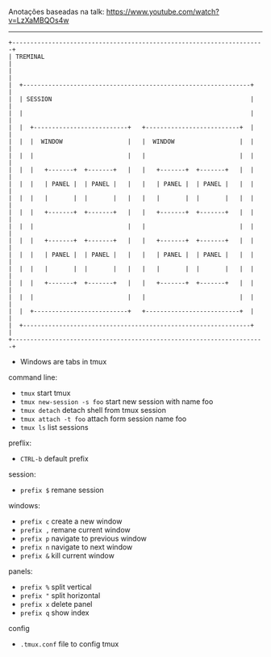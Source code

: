 Anotações baseadas na talk: https://www.youtube.com/watch?v=LzXaMBQOs4w


--------------------------------------------------------------------------------
```
+----------------------------------------------------------------------+
| TREMINAL                                                             |
|                                                                      |
|  +---------------------------------------------------------------+   |
|  | SESSION                                                       |   |
|  |                                                               |   |
|  |  +--------------------------+   +--------------------------+  |   |
|  |  |  WINDOW                  |   |  WINDOW                  |  |   |
|  |  |                          |   |                          |  |   |
|  |  |   +-------+  +-------+   |   |   +-------+  +-------+   |  |   |
|  |  |   | PANEL |  | PANEL |   |   |   | PANEL |  | PANEL |   |  |   |
|  |  |   |       |  |       |   |   |   |       |  |       |   |  |   |
|  |  |   +-------+  +-------+   |   |   +-------+  +-------+   |  |   |
|  |  |                          |   |                          |  |   |
|  |  |   +-------+  +-------+   |   |   +-------+  +-------+   |  |   |
|  |  |   | PANEL |  | PANEL |   |   |   | PANEL |  | PANEL |   |  |   |
|  |  |   |       |  |       |   |   |   |       |  |       |   |  |   |
|  |  |   +-------+  +-------+   |   |   +-------+  +-------+   |  |   |
|  |  |                          |   |                          |  |   |
|  |  +--------------------------+   +--------------------------+  |   |
|  +---------------------------------------------------------------+   |
+----------------------------------------------------------------------+
```

* Windows are tabs in tmux

command line:
 - `tmux` start tmux
 - `tmux new-session -s foo`  start new session with name foo
 - `tmux detach` detach shell from tmux session
 - `tmux attach -t foo` attach form session name foo
 - `tmux ls` list sessions

preflix:
 - `CTRL-b` default prefix

session:
 - `prefix $`	remane session

windows:
 - `prefix c`	create a new window
 - `prefix ,` remane current window
 - `prefix p` navigate to previous window
 - `prefix n` navigate to next window
 - `prefix &` kill current window


panels:
 - `prefix %` split vertical
 - `prefix "` split horizontal
 - `prefix x` delete panel
 - `prefix q` show index

config
 - `.tmux.conf` file to config tmux
